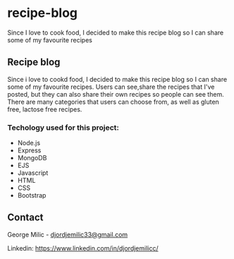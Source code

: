 # recipe-blog
Since I love to cook food, I decided to make this recipe blog so I can share some of my favourite recipes

<!-- ABOUT THE PROJECT -->
## Recipe blog 

Since i love to cookd food, I decided to make this recipe blog so I can share some of my favourite recipes.
Users can see,share the recipes that I've posted, but they can also share their own recipes so people can see them.
There are many categories that users can choose from, as well as gluten free, lactose free recipes.




### Techology used for this project:


* Node.js
* Express 
* MongoDB 
* EJS
* Javascript
* HTML
* CSS
* Bootstrap




<!-- CONTACT -->
## Contact

George Milic -  djordjemilic33@gmail.com

Linkedin: https://www.linkedin.com/in/djordjemilicc/
